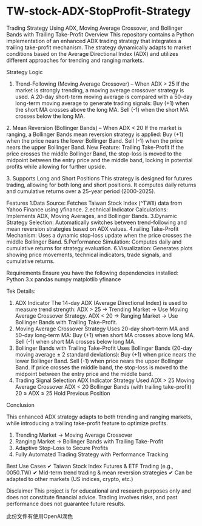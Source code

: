 # TW-stock-ADX-StopProfit-Strategy
Trading Strategy Using ADX, Moving Average Crossover, and Bollinger Bands with Trailing Take-Profit
Overview
This repository contains a Python implementation of an enhanced ADX trading strategy that integrates a trailing take-profit mechanism. The strategy dynamically adapts to market conditions based on the Average Directional Index (ADX) and utilizes different approaches for trending and ranging markets.

Strategy Logic
1. Trend-Following (Moving Average Crossover) – When ADX > 25
If the market is strongly trending, a moving average crossover strategy is used.
A 20-day short-term moving average is compared with a 50-day long-term moving average to generate trading signals:
Buy (+1) when the short MA crosses above the long MA.
Sell (-1) when the short MA crosses below the long MA.

2️. Mean Reversion (Bollinger Bands) – When ADX < 20
If the market is ranging, a Bollinger Bands mean reversion strategy is applied:
Buy (+1) when the price nears the lower Bollinger Band.
Sell (-1) when the price nears the upper Bollinger Band.
New Feature: Trailing Take-Profit
If the price crosses the middle Bollinger Band, the stop-loss is moved to the midpoint between the entry price and the middle band, locking in potential profits while allowing for further upside.

3️. Supports Long and Short Positions
This strategy is designed for futures trading, allowing for both long and short positions.
It computes daily returns and cumulative returns over a 25-year period (2000-2025).

Features
1.Data Source: Fetches Taiwan Stock Index (^TWII) data from Yahoo Finance using yfinance.
2.echnical Indicator Calculations: Implements ADX, Moving Averages, and Bollinger Bands.
3.Dynamic Strategy Selection: Automatically switches between trend-following and mean reversion strategies based on ADX values.
4.railing Take-Profit Mechanism: Uses a dynamic stop-loss update when the price crosses the middle Bollinger Band.
5.Performance Simulation: Computes daily and cumulative returns for strategy evaluation.
6.Visualization: Generates plots showing price movements, technical indicators, trade signals, and cumulative returns.

Requirements
Ensure you have the following dependencies installed:
Python 3.x
pandas
numpy
matplotlib
yfinance

Tek Details:
1. ADX Indicator
The 14-day ADX (Average Directional Index) is used to measure trend strength:
ADX > 25 → Trending Market → Use Moving Average Crossover Strategy.
ADX < 20 → Ranging Market → Use Bollinger Bands with Trailing Take-Profit.
2. Moving Average Crossover Strategy
Uses 20-day short-term MA and 50-day long-term MA:
Buy (+1) when short MA crosses above long MA.
Sell (-1) when short MA crosses below long MA.
3. Bollinger Bands with Trailing Take-Profit
Uses Bollinger Bands (20-day moving average ± 2 standard deviations):
Buy (+1) when price nears the lower Bollinger Band.
Sell (-1) when price nears the upper Bollinger Band.
If price crosses the middle band, the stop-loss is moved to the midpoint between the entry price and the middle band.
4. Trading Signal Selection
ADX Indicator	Strategy Used
ADX > 25	Moving Average Crossover
ADX < 20	Bollinger Bands (with trailing take-profit)
20 ≤ ADX ≤ 25	Hold Previous Position

Conclusion

This enhanced ADX strategy adapts to both trending and ranging markets, while introducing a trailing take-profit feature to optimize profits.
1. Trending Market → Moving Average Crossover
2. Ranging Market → Bollinger Bands with Trailing Take-Profit
3. Adaptive Stop-Loss to Secure Profits
4. Fully Automated Trading Strategy with Performance Tracking

Best Use Cases
✔ Taiwan Stock Index Futures & ETF Trading (e.g., 0050.TW)
✔ Mid-term trend trading & mean reversion strategies
✔ Can be adapted to other markets (US indices, crypto, etc.)

Disclaimer
This project is for educational and research purposes only and does not constitute financial advice. Trading involves risks, and past performance does not guarantee future results.

此份文件有使用OpenAI潤色


